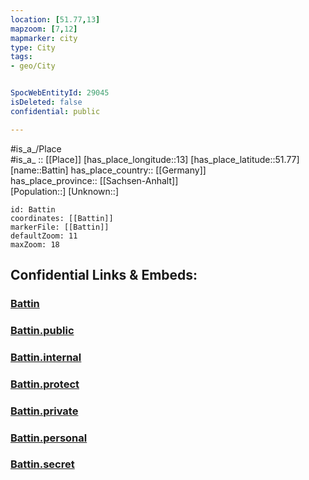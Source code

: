 ```yaml
---
location: [51.77,13] 
mapzoom: [7,12] 
mapmarker: city 
type: City
tags:
- geo/City


SpocWebEntityId: 29045
isDeleted: false
confidential: public

---
```

#is_a_/Place  
#is_a_ :: [[Place]] 
[has_place_longitude::13] 
[has_place_latitude::51.77] 
[name::Battin] 
has_place_country:: [[Germany]]  
has_place_province:: [[Sachsen-Anhalt]]  
[Population::] 
[Unknown::] 


```leaflet
id: Battin
coordinates: [[Battin]] 
markerFile: [[Battin]] 
defaultZoom: 11 
maxZoom: 18
```


## Confidential Links & Embeds: 

### [Battin](/_Standards/Earth/Continent/Europe/Europe~Central/Germany/Germany~East/Sachsen-Anhalt/counties~SA/Wittenberg/cities~Wittenberg/Annaburg/City/Battin.md) 

### [Battin.public](/_public/Earth/Continent/Europe/Europe~Central/Germany/Germany~East/Sachsen-Anhalt/counties~SA/Wittenberg/cities~Wittenberg/Annaburg/City/Battin.public.md) 

### [Battin.internal](/_internal/Earth/Continent/Europe/Europe~Central/Germany/Germany~East/Sachsen-Anhalt/counties~SA/Wittenberg/cities~Wittenberg/Annaburg/City/Battin.internal.md) 

### [Battin.protect](/_protect/Earth/Continent/Europe/Europe~Central/Germany/Germany~East/Sachsen-Anhalt/counties~SA/Wittenberg/cities~Wittenberg/Annaburg/City/Battin.protect.md) 

### [Battin.private](/_private/Earth/Continent/Europe/Europe~Central/Germany/Germany~East/Sachsen-Anhalt/counties~SA/Wittenberg/cities~Wittenberg/Annaburg/City/Battin.private.md) 

### [Battin.personal](/_personal/Earth/Continent/Europe/Europe~Central/Germany/Germany~East/Sachsen-Anhalt/counties~SA/Wittenberg/cities~Wittenberg/Annaburg/City/Battin.personal.md) 

### [Battin.secret](/_secret/Earth/Continent/Europe/Europe~Central/Germany/Germany~East/Sachsen-Anhalt/counties~SA/Wittenberg/cities~Wittenberg/Annaburg/City/Battin.secret.md)


